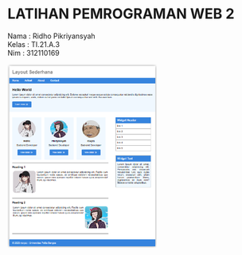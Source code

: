 # LATIHAN PEMROGRAMAN WEB 2

Nama : Ridho Pikriyansyah <br/>
Kelas : TI.21.A.3 <br/>
Nim : 312110169 <br/>

<img
  src="./img/gambar.png"
  alt="gambar"
  style="display: inline-block; margin: 0 auto; max-width: 300px">
